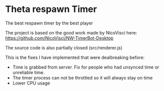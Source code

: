 # Theta respawn Timer
The best respawn timer by the best player

The project is based on the good work made by NicoVisci here: https://github.com/NicoVisci/NW-TimerBot-Desktop

The source code is also partially closed (src/renderer.js)

This is the fixes I have implemented that were dealbreaking before:

- Time is grabbed from server. Fix for people who had unsynced time or unreliable time.
- The timer process can not be throttled so it will always stay on time
- Lower CPU usage
